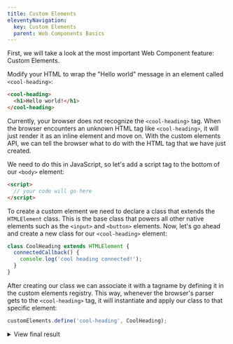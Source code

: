 ```yaml
---
title: Custom Elements
eleventyNavigation:
  key: Custom Elements
  parent: Web Components Basics
---
```


First, we will take a look at the most important Web Component feature: Custom Elements.

Modify your HTML to wrap the "Hello world" message in an element called `<cool-heading>`:

```html
<cool-heading>
  <h1>Hello world!</h1>
</cool-heading>
```

Currently, your browser does not recognize the `<cool-heading>` tag. When the browser encounters an unknown HTML tag like `<cool-heading>`, it will just render it as an inline element and move on. With the custom elements API, we can tell the browser what to do with the HTML tag that we have just created.

We need to do this in JavaScript, so let's add a script tag to the bottom of our `<body>` element:

```html
<script>
  // your code will go here
</script>
```

To create a custom element we need to declare a class that extends the `HTMLElement` class. This is the base class that powers all other native elements such as the `<input>` and `<button>` elements. Now, let's go ahead and create a new class for our `<cool-heading>` element:

```js
class CoolHeading extends HTMLElement {
  connectedCallback() {
    console.log('cool heading connected!');
  }
}
```

After creating our class we can associate it with a tagname by defining it in the custom elements registry. This way, whenever the browser's parser gets to the `<cool-heading>` tag, it will instantiate and apply our class to that specific element:

```js
customElements.define('cool-heading', CoolHeading);
```

<details>
  <summary>
    View final result
  </summary>

```html
<!DOCTYPE html>

<html>
  <body>
    <cool-heading>
      <h1>Hello world!</h1>
    </cool-heading>

    <script>
      class CoolHeading extends HTMLElement {
        connectedCallback() {
          console.log('cool heading connected!');
        }
      }

      customElements.define('cool-heading', CoolHeading);
    </script>
  </body>
</html>
```

</details>
